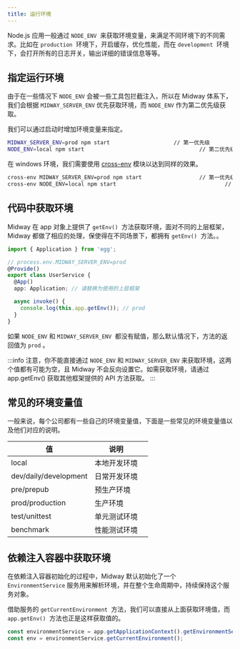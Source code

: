 ```yaml
---
title: 运行环境
---
```


Node.js 应用一般通过 `NODE_ENV`  来获取环境变量，来满足不同环境下的不同需求。比如在 `production`  环境下，开启缓存，优化性能，而在 `development`  环境下，会打开所有的日志开关，输出详细的错误信息等等。

## 指定运行环境

由于在一些情况下 `NODE_ENV` 会被一些工具包拦截注入，所以在 Midway 体系下，我们会根据 `MIDWAY_SERVER_ENV` 优先获取环境，而 `NODE_ENV` 作为第二优先级获取。

我们可以通过启动时增加环境变量来指定。

```bash
MIDWAY_SERVER_ENV=prod npm start					// 第一优先级
NODE_ENV=local npm start									// 第二优先级
```

在 windows 环境，我们需要使用 [cross-env](https://www.npmjs.com/package/cross-env) 模块以达到同样的效果。

```bash
cross-env MIDWAY_SERVER_ENV=prod npm start					// 第一优先级
cross-env NODE_ENV=local npm start									// 第二优先级
```

## 代码中获取环境

Midway 在 app 对象上提供了 `getEnv()`  方法获取环境，面对不同的上层框架，Midway 都做了相应的处理，保使得在不同场景下，都拥有 `getEnv()`  方法。。

```typescript
import { Application } from 'egg';

// process.env.MIDWAY_SERVER_ENV=prod
@Provide()
export class UserService {
  @App()
  app: Application; // 请替换为使用的上层框架

  async invoke() {
    console.log(this.app.getEnv()); // prod
  }
}
```

如果 `NODE_ENV` 和 `MIDWAY_SERVER_ENV`  都没有赋值，那么默认情况下，方法的返回值为 `prod` 。

:::info
注意，你不能直接通过 `NODE_ENV` 和 `MIDWAY_SERVER_ENV` 来获取环境，这两个值都有可能为空，且 Midway 不会反向设置它。如需获取环境，请通过 app.getEnv() 获取其他框架提供的 API 方法获取。
:::

## 常见的环境变量值

一般来说，每个公司都有一些自己的环境变量值，下面是一些常见的环境变量值以及他们对应的说明。

| **值**                | **说明**     |     |
| --------------------- | ------------ | --- |
| local                 | 本地开发环境 |     |
| dev/daily/development | 日常开发环境 |     |
| pre/prepub            | 预生产环境   |     |
| prod/production       | 生产环境     |     |
| test/unittest         | 单元测试环境 |     |
| benchmark             | 性能测试环境 |     |

## 依赖注入容器中获取环境

在依赖注入容器初始化的过程中，Midway 默认初始化了一个 `EnvironmentService` 服务用来解析环境，并在整个生命周期中，持续保持这个服务对象。

借助服务的 `getCurrentEnvironment`  方法，我们可以直接从上面获取环境值，而 `app.getEnv()`  方法也正是这样获取值的。

```typescript
const environmentService = app.getApplicationContext().getEnvironmentService();
const env = environmentService.getCurrentEnvironment();
```
